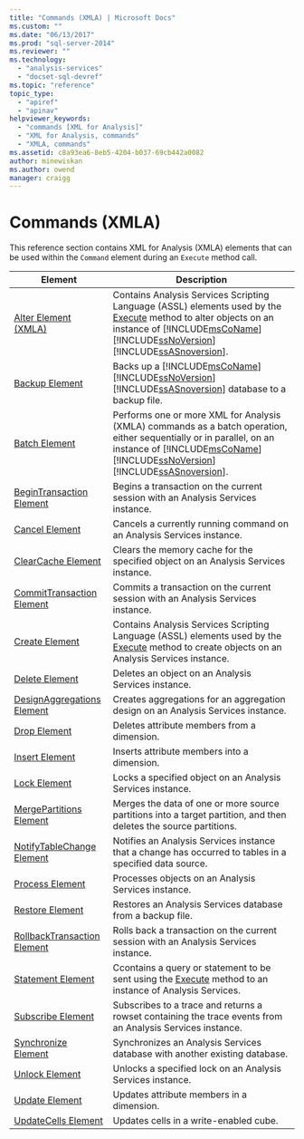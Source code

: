 ```yaml
---
title: "Commands (XMLA) | Microsoft Docs"
ms.custom: ""
ms.date: "06/13/2017"
ms.prod: "sql-server-2014"
ms.reviewer: ""
ms.technology: 
  - "analysis-services"
  - "docset-sql-devref"
ms.topic: "reference"
topic_type: 
  - "apiref"
  - "apinav"
helpviewer_keywords: 
  - "commands [XML for Analysis]"
  - "XML for Analysis, commands"
  - "XMLA, commands"
ms.assetid: c8a93ea6-8eb5-4204-b037-69cb442a0082
author: minewiskan
ms.author: owend
manager: craigg
---
```

# Commands (XMLA)
  This reference section contains XML for Analysis (XMLA) elements that can be used within the `Command` element during an `Execute` method call.  
  
|Element|Description|  
|-------------|-----------------|  
|[Alter Element (XMLA)](alter-element-xmla.md)|Contains Analysis Services Scripting Language (ASSL) elements used by the [Execute](../xml-elements-methods-execute.md) method to alter objects on an instance of [!INCLUDE[msCoName](../../../includes/msconame-md.md)] [!INCLUDE[ssNoVersion](../../../includes/ssnoversion-md.md)] [!INCLUDE[ssASnoversion](../../../includes/ssasnoversion-md.md)].|  
|[Backup Element](backup-element-xmla.md)|Backs up a [!INCLUDE[msCoName](../../../includes/msconame-md.md)] [!INCLUDE[ssNoVersion](../../../includes/ssnoversion-md.md)] [!INCLUDE[ssASnoversion](../../../includes/ssasnoversion-md.md)] database to a backup file.|  
|[Batch Element](batch-element-xmla.md)|Performs one or more XML for Analysis (XMLA) commands as a batch operation, either sequentially or in parallel, on an instance of [!INCLUDE[msCoName](../../../includes/msconame-md.md)] [!INCLUDE[ssNoVersion](../../../includes/ssnoversion-md.md)] [!INCLUDE[ssASnoversion](../../../includes/ssasnoversion-md.md)].|  
|[BeginTransaction Element](begintransaction-element-xmla.md)|Begins a transaction on the current session with an Analysis Services instance.|  
|[Cancel Element](cancel-element-xmla.md)|Cancels a currently running command on an Analysis Services instance.|  
|[ClearCache Element](clearcache-element-xmla.md)|Clears the memory cache for the specified object on an Analysis Services instance.|  
|[CommitTransaction Element](committransaction-element-xmla.md)|Commits a transaction on the current session with an Analysis Services instance.|  
|[Create Element](create-element-xmla.md)|Contains Analysis Services Scripting Language (ASSL) elements used by the [Execute](../xml-elements-methods-execute.md) method to create objects on an Analysis Services instance.|  
|[Delete Element](delete-element-xmla.md)|Deletes an object on an Analysis Services instance.|  
|[DesignAggregations Element](designaggregations-element-xmla.md)|Creates aggregations for an aggregation design on an Analysis Services instance.|  
|[Drop Element](drop-element-xmla.md)|Deletes attribute members from a dimension.|  
|[Insert Element](insert-element-xmla.md)|Inserts attribute members into a dimension.|  
|[Lock Element](lock-element-xmla.md)|Locks a specified object on an Analysis Services instance.|  
|[MergePartitions Element](mergepartitions-element-xmla.md)|Merges the data of one or more source partitions into a target partition, and then deletes the source partitions.|  
|[NotifyTableChange Element](notifytablechange-element-xmla.md)|Notifies an Analysis Services instance that a change has occurred to tables in a specified data source.|  
|[Process Element](process-element-xmla.md)|Processes objects on an Analysis Services instance.|  
|[Restore Element](restore-element-xmla.md)|Restores an Analysis Services database from a backup file.|  
|[RollbackTransaction Element](rollbacktransaction-element-xmla.md)|Rolls back a transaction on the current session with an Analysis Services instance.|  
|[Statement Element](statement-element-xmla.md)|Ccontains a query or statement to be sent using the [Execute](../xml-elements-methods-execute.md) method to an instance of Analysis Services.|  
|[Subscribe Element](subscribe-element-xmla.md)|Subscribes to a trace and returns a rowset containing the trace events from an Analysis Services instance.|  
|[Synchronize Element](synchronize-element-xmla.md)|Synchronizes an Analysis Services database with another existing database.|  
|[Unlock Element](unlock-element-xmla.md)|Unlocks a specified lock on an Analysis Services instance.|  
|[Update Element](../xml-elements-commands/update-element-xmla.md)|Updates attribute members in a dimension.|  
|[UpdateCells Element](updatecells-element-xmla.md)|Updates cells in a write-enabled cube.|  
  
  
